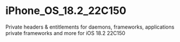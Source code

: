 # iPhone_OS_18.2_22C150
Private headers &amp; entitlements for daemons, frameworks, applications private frameworks and more for iOS 18.2 22C150
